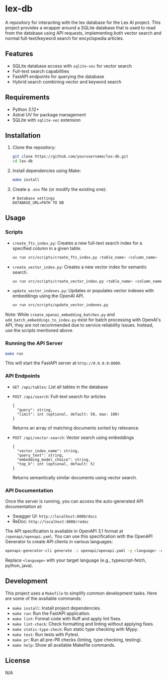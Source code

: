 # lex-db

A repository for interacting with the lex database for the Lex AI project. This project provides a wrapper around a SQLite database that is used to read from the database using API requests, implementing both vector search and normal full-text/keyword search for encyclopedia articles.

## Features

- SQLite database access with `sqlite-vec` for vector search
- Full-text search capabilities
- FastAPI endpoints for querying the database
- Hybrid search combining vector and keyword search

## Requirements

- Python 3.12+
- Astral UV for package management
- SQLite with `sqlite-vec` extension

## Installation

1. Clone the repository:
   ```bash
   git clone https://github.com/yourusername/lex-db.git
   cd lex-db
   ```

2. Install dependencies using Make:
   ```bash
   make install
   ```

3. Create a `.env` file (or modify the existing one):
   ```
   # Database settings
   DATABASE_URL=PATH TO DB
   ```

## Usage

### Scripts

- `create_fts_index.py`: Creates a new full-text search index for a specified column in a given table.
  ```bash
  uv run src/scripts/create_fts_index.py <table_name> <column_name>
  ```

- `create_vector_index.py`: Creates a new vector index for semantic search.
  ```bash
  uv run src/scripts/create_vector_index.py <table_name> <column_name>
  ```

- `update_vector_indexes.py`: Updates or populates vector indexes with embeddings using the OpenAI API.
  ```bash
  uv run src/scripts/update_vector_indexes.py
  ```

Note: While `create_openai_embedding_batches.py` and `add_batch_embeddings_to_index.py` exist for batch processing with OpenAI's API, they are not recommended due to service reliability issues. Instead, use the scripts mentioned above.

### Running the API Server

```bash
make run
```

This will start the FastAPI server at `http://0.0.0.0:8000`.

### API Endpoints

- `GET /api/tables`: List all tables in the database
  
- `POST /api/search`: Full-text search for articles
  ```
  {
    "query": string,
    "limit": int (optional, default: 50, max: 100)
  }
  ```
  Returns an array of matching documents sorted by relevance.

- `POST /api/vector-search`: Vector search using embeddings
  ```
  {
    "vector_index_name": string,
    "query_text": string,
    "embedding_model_choice": string,
    "top_k": int (optional, default: 5)
  }
  ```
  Returns semantically similar documents using vector search.

### API Documentation

Once the server is running, you can access the auto-generated API documentation at:

- Swagger UI: `http://localhost:8000/docs`
- ReDoc: `http://localhost:8000/redoc`

The API specification is available in OpenAPI 3.1 format at `/openapi/openapi.yaml`. You can use this specification with the OpenAPI Generator to create API clients in various languages:

```bash
openapi-generator-cli generate -i openapi/openapi.yaml -g <language> -o ./client
```

Replace `<language>` with your target language (e.g., typescript-fetch, python, java).

## Development

This project uses a `Makefile` to simplify common development tasks. Here are some of the available commands:

- `make install`: Install project dependencies.
- `make run`: Run the FastAPI application.
- `make lint`: Format code with Ruff and apply lint fixes.
- `make lint-check`: Check formatting and linting without applying fixes.
- `make static-type-check`: Run static type checking with Mypy.
- `make test`: Run tests with Pytest.
- `make pr`: Run all pre-PR checks (linting, type checking, testing).
- `make help`: Show all available Makefile commands.

## License

N/A
